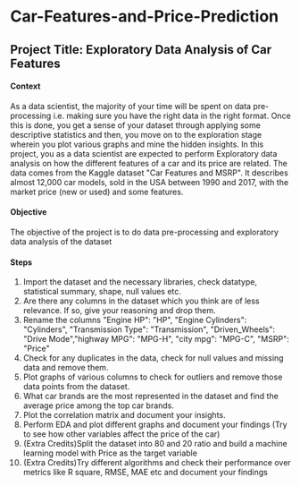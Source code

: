 # Car-Features-and-Price-Prediction

## Project Title: Exploratory Data Analysis of Car Features 
#### Context 
As a data scientist, the majority of your time will be spent on data pre-processing i.e. making sure you have the right data in the right format. Once this is done, you get a sense of your dataset through applying some descriptive statistics and then, you move on to the exploration stage wherein you plot various graphs and mine the hidden insights. In this project, you as a data scientist are expected to perform Exploratory data analysis on how the different features of a car and its price are related. The data comes from the Kaggle dataset "Car Features and MSRP". It describes almost 12,000 car models, sold in the USA between 1990 and 2017, with the market price (new or used) and some features. 

#### Objective 
The objective of the project is to do data pre-processing and exploratory data analysis of the dataset 

#### Steps 
1. Import the dataset and the necessary libraries, check datatype, statistical summary, 
shape, null values etc. 
2. Are there any columns in the dataset which you think are of less relevance. If so, give 
your reasoning and drop them. 
3. Rename the columns "Engine HP": "HP", "Engine Cylinders": "Cylinders", "Transmission 
Type": "Transmission", "Driven_Wheels": "Drive Mode","highway MPG": "MPG-H", "city 
mpg": "MPG-C", "MSRP": "Price" 
4. Check for any duplicates in the data, check for null values and missing data and remove 
them. 
5. Plot graphs of various columns to check for outliers and remove those data points from the 
dataset. 
6. What car brands are the most represented in the dataset and find the average price among 
the top car brands. 
7. Plot the correlation matrix and document your insights. 
8. Perform EDA and plot different graphs and document your findings (Try to see how other 
variables affect the price of the car) 
9. (Extra Credits)Split the dataset into 80 and 20 ratio and build a machine learning model with 
Price as the target variable 
10. (Extra Credits)Try different algorithms and check their performance over metrics like R 
square, RMSE, MAE etc and document your findings 
